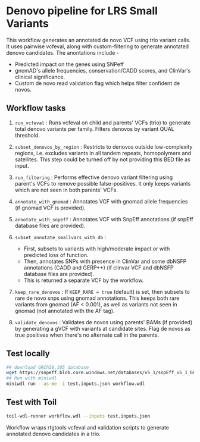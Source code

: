# Denovo pipeline for LRS Small Variants
This workflow generates an annotated de novo VCF using trio variant calls. It uses pairwise vcfeval, along with custom-filtering to generate annotated denovo candidates. The anontations include -
* Predicted impact on the genes using SNPeff
* gnomAD's allele frequencies, conservation/CADD scores, and ClinVar's clinical significance.
* Custom de novo read validation flag which helps filter confident de novos.

## Workflow tasks

1. `run_vcfeval` : Runs vcfeval on child and parents' VCFs (trio) to generate total denovo variants per family. Filters denovos by variant QUAL threshold.

2. `subset_denovos_by_region` : Restricts to denovos outside low-complexity regions, i.e. excludes variants in all tandem repeats, homopolymers and satellites. This step could be turned off by not providing this BED file as input.

3. `run_filtering` : Performs effective denovo variant filtering using parent's VCFs to remove possible false-positives. It only keeps variants which are not seen in both parents' VCFs.

4. `annotate_with_gnomad` : Annotates VCF with gnomad allele frequencies (if gnomad VCF is provided).

5. `annotate_with_snpeff` : Annotates VCF with SnpEff annotations (if snpEff database files are provided).

6. `subset_annotate_smallvars_with_db` : 
    - First, subsets to variants with high/moderate impact or with predicted loss of function. 
    - Then, annotates SNPs with presence in ClinVar and some dbNSFP annotations (CADD and GERP++) (if clinvar VCF and dbNSFP database files are provided).
    - This is returned a separate VCF by the workflow.

7. `keep_rare_denovos` : If `KEEP_RARE = true` (default) is set, then subsets to rare de novo snps using gnomad annotations. This keeps both rare variants from gnomad (AF < 0.001), as well as variants not seen in gnomad (not annotated with the AF tag).

8. `validate_denovos` : Validates de novos using parents' BAMs (if provided) by generating a gVCF with variants at candidate sites. Flag de novos as true positives when there's no alternate call in the parents.

## Test locally
```sh
## download GRCh38.105 database
wget https://snpeff.blob.core.windows.net/databases/v5_1/snpEff_v5_1_GRCh38.105.zip
## Run with miniwdl
miniwdl run --as-me -i test.inputs.json workflow.wdl
```

## Test with Toil
```sh
toil-wdl-runner workflow.wdl --inputs test.inputs.json
```

Workflow wraps rtgtools vcfeval and validation scripts to generate annotated denovo candidates in a trio.